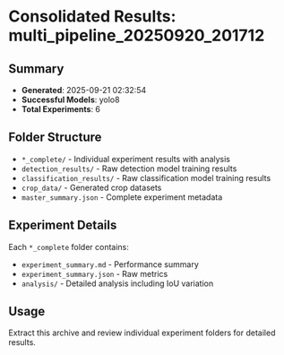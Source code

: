 # Consolidated Results: multi_pipeline_20250920_201712

## Summary
- **Generated**: 2025-09-21 02:32:54
- **Successful Models**: yolo8
- **Total Experiments**: 6

## Folder Structure
- `*_complete/` - Individual experiment results with analysis
- `detection_results/` - Raw detection model training results
- `classification_results/` - Raw classification model training results
- `crop_data/` - Generated crop datasets
- `master_summary.json` - Complete experiment metadata

## Experiment Details
Each `*_complete` folder contains:
- `experiment_summary.md` - Performance summary
- `experiment_summary.json` - Raw metrics
- `analysis/` - Detailed analysis including IoU variation

## Usage
Extract this archive and review individual experiment folders for detailed results.
